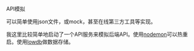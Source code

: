 API模拟

可以简单使用json文件，或mock，甚至在线第三方工具等实现。

我这里比较简单地启动了一个API服务来模拟后端API。使用[nodemon](https://github.com/remy/nodemon)可以热重启。使用[lowdb](https://github.com/typicode/lowdb)做数据存储。
